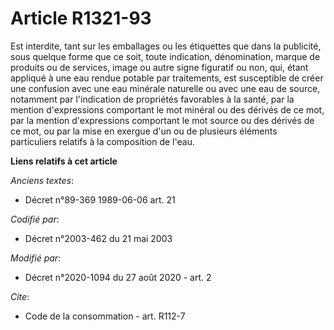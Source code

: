 # Article R1321-93

Est interdite, tant sur les emballages ou les étiquettes que dans la publicité, sous quelque forme que ce soit, toute
indication, dénomination, marque de produits ou de services, image ou autre signe figuratif ou non, qui, étant appliqué à une
eau rendue potable par traitements, est susceptible de créer une confusion avec une eau minérale naturelle ou avec une eau de
source, notamment par l'indication de propriétés favorables à la santé, par la mention d'expressions comportant le mot
minéral ou des dérivés de ce mot, par la mention d'expressions comportant le mot source ou des dérivés de ce mot, ou par la
mise en exergue d'un ou de plusieurs éléments particuliers relatifs à la composition de l'eau.

**Liens relatifs à cet article**

_Anciens textes_:

  - Décret n°89-369 1989-06-06 art. 21

_Codifié par_:

  - Décret n°2003-462 du 21 mai 2003

_Modifié par_:

  - Décret n°2020-1094 du 27 août 2020 - art. 2

_Cite_:

  - Code de la consommation - art. R112-7
